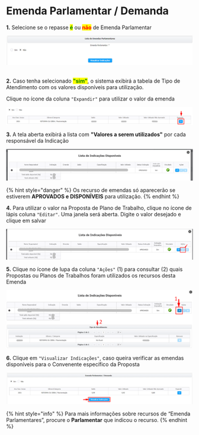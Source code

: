 # Emenda Parlamentar / Demanda

**1.** Selecione se o repasse <mark style="color:green;">**é**</mark> ou <mark style="color:red;">**não**</mark> de Emenda Parlamentar

![](<../../../../.gitbook/assets/image (80).png>)

\
**2.** Caso tenha selecionado <mark style="color:green;">**"sim"**</mark>, o sistema exibirá a tabela de Tipo de Atendimento com os valores disponíveis para utilização.

Clique no ícone da coluna `"Expandir"` para utilizar o valor da emenda

![](<../../../../.gitbook/assets/image (373).png>)

**3.** A tela aberta exibirá a lista com **"Valores a serem utilizados"** por cada responsável da Indicação

![](<../../../../.gitbook/assets/image (359).png>)

{% hint style="danger" %}
Os recurso de emendas só aparecerão se estiverem **APROVADOS e DISPONÍVEIS** para utilização.&#x20;
{% endhint %}


**4.** Para utilizar o valor na Proposta de Plano de Trabalho, clique no ícone de lápis coluna `"Editar"`. Uma janela será aberta. Digite o valor desejado e clique em salvar

![](<../../../../.gitbook/assets/image (322).png>)

**5.** Clique no ícone de lupa da coluna `"Ações"` (1) para consultar (2) quais Propostas ou Planos de Trabalhos foram utilizados os recursos desta Emenda

![](<../../../../.gitbook/assets/image (292).png>)

**6.** Clique em `"Visualizar Indicações"`, caso queira verificar as emendas disponíveis para o Convenente específico da Proposta

![](<../../../../.gitbook/assets/image (367).png>)

{% hint style="info" %}
Para mais informações sobre recursos de “Emenda Parlamentares”, procure o **Parlamentar** que indicou o recurso.
{% endhint %}
